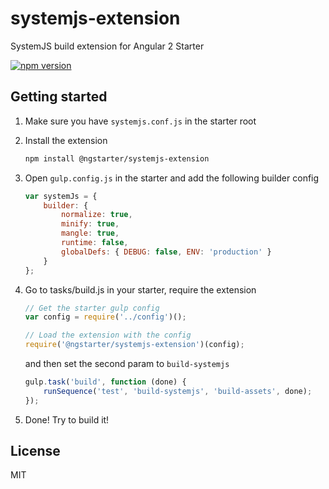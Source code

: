# systemjs-extension
SystemJS build extension for Angular 2 Starter

[![npm version](https://badge.fury.io/js/%40ngstarter%2Fsystemjs-extension.svg)](https://badge.fury.io/js/%40ngstarter%2Fsystemjs-extension)

## Getting started
1. Make sure you have `systemjs.conf.js` in the starter root

2. Install the extension
    ```bash
    npm install @ngstarter/systemjs-extension
    ```

3. Open `gulp.config.js` in the starter and add the following builder config
    ```js
    var systemJs = {
        builder: {
            normalize: true,
            minify: true,
            mangle: true,
            runtime: false,
            globalDefs: { DEBUG: false, ENV: 'production' }
        }
    };
    ```

4. Go to tasks/build.js in your starter, require the extension
    ```js
    // Get the starter gulp config
    var config = require('../config')();

    // Load the extension with the config
    require('@ngstarter/systemjs-extension')(config);
    ```

    and then set the second param to `build-systemjs`
    ```js
    gulp.task('build', function (done) {
        runSequence('test', 'build-systemjs', 'build-assets', done);
    });
    ```

5. Done! Try to build it!

## License
MIT
